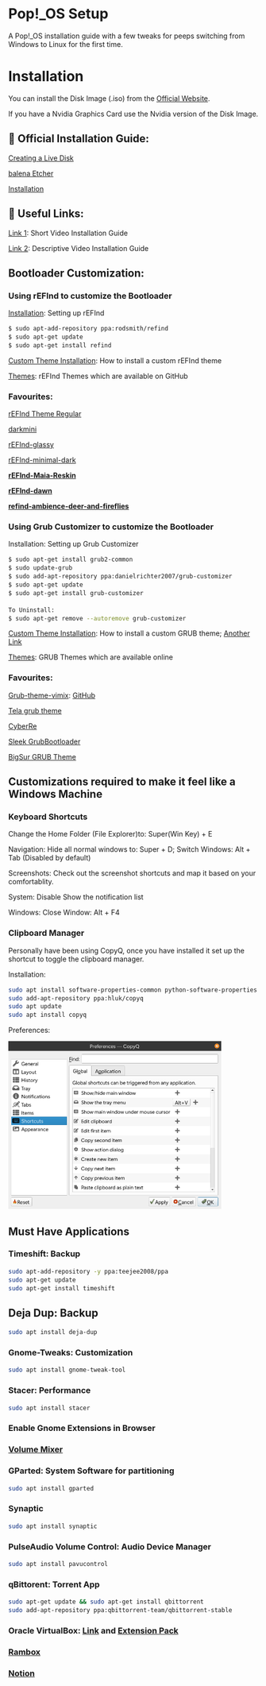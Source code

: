# Pop!_OS Setup
A Pop!_OS  installation guide with a few tweaks for peeps switching from Windows to Linux for the first time.

# Installation

You can install the Disk Image (.iso) from the [Official Website](https://pop.system76.com/).

If you have a Nvidia Graphics Card use the Nvidia version of the Disk Image.

## 📕 Official Installation Guide:

[Creating a Live Disk](https://support.system76.com/articles/live-disk)

[balena Etcher](https://www.balena.io/etcher/) 

[Installation](https://support.system76.com/articles/install-pop)

## 🔗 Useful Links:

[Link 1](https://www.youtube.com/watch?v=EXZ7_DVxztQ): Short Video Installation Guide

[Link 2](https://www.youtube.com/watch?v=3Rcxjx3H9jo): Descriptive Video Installation Guide

## Bootloader Customization:

### Using rEFInd to customize the Bootloader

[Installation](https://www.youtube.com/watch?v=bg0BV5ZJCZU): Setting up rEFInd

```bash
$ sudo apt-add-repository ppa:rodsmith/refind
$ sudo apt-get update
$ sudo apt-get install refind
```

[Custom Theme Installation](https://www.youtube.com/watch?v=g2YYC1f3mnw): How to install a custom rEFInd theme

[Themes](https://github.com/topics/refind-theme): rEFInd Themes which are available on GitHub

### Favourites:

[rEFInd Theme Regular](https://github.com/bobafetthotmail/refind-theme-regular)

[darkmini](https://github.com/LightAir/darkmini)

[rEFInd-glassy](https://github.com/Pr0cella/rEFInd-glassy)

[rEFInd-minimal-dark](https://github.com/PillTime/rEFInd-minimal-dark)

**[rEFInd-Maia-Reskin](https://github.com/Fantailed/Refind-Maia-Reskin)**

**[rEFInd-dawn](https://github.com/ajlende/rEFInd-dawn)**

**[refind-ambience-deer-and-fireflies](https://github.com/jpmvferreira/refind-ambience-deer-and-fireflies)**

### Using Grub Customizer to customize the Bootloader

Installation: Setting up Grub Customizer

```bash
$ sudo apt-get install grub2-common
$ sudo update-grub
$ sudo add-apt-repository ppa:danielrichter2007/grub-customizer
$ sudo apt-get update
$ sudo apt-get install grub-customizer

To Uninstall:
$ sudo apt-get remove --autoremove grub-customizer
```

[Custom Theme Installation](https://www.youtube.com/watch?v=3s7qBJ-H7vw): How to install a custom GRUB theme; [Another Link](https://www.youtube.com/watch?v=BAyzHP1Cqb0)

[Themes](https://github.com/topics/refind-theme): GRUB Themes which are available online

### Favourites:

[Grub-theme-vimix](https://www.gnome-look.org/p/1009236): [GitHub](https://github.com/vinceliuice/grub2-themes)

[Tela grub theme](https://www.gnome-look.org/p/1307852)

[CyberRe](https://www.gnome-look.org/p/1420727)

[Sleek GrubBootloader](https://www.gnome-look.org/p/1414997)

[BigSur GRUB Theme](https://www.gnome-look.org/p/1443844)

## Customizations required to make it feel like a Windows Machine

### Keyboard Shortcuts

Change the Home Folder (File Explorer)to: Super(Win Key) + E

Navigation: Hide all normal windows to: Super + D; Switch Windows: Alt + Tab (Disabled by default)

Screenshots: Check out the screenshot shortcuts and map it based on your comfortablity.

System: Disable Show the notification list 

Windows: Close Window: Alt + F4

### Clipboard Manager

Personally have been using CopyQ, once you have installed it set up the shortcut to toggle the clipboard manager.

Installation:

```bash
sudo apt install software-properties-common python-software-properties
sudo add-apt-repository ppa:hluk/copyq
sudo apt update
sudo apt install copyq
```

Preferences:

<img title="" src="Pop!_OS/CopyQ Preference.png" alt="Untitled" data-align="center" width="429">

## Must Have Applications

### Timeshift: Backup

```bash
sudo apt-add-repository -y ppa:teejee2008/ppa
sudo apt-get update
sudo apt-get install timeshift
```

## Deja Dup: Backup

```bash
sudo apt install deja-dup
```

### Gnome-Tweaks: Customization

```bash
sudo apt install gnome-tweak-tool
```

### Stacer: Performance

```bash
sudo apt install stacer
```

### Enable Gnome Extensions in Browser

### [Volume Mixer](https://extensions.gnome.org/extension/3499/application-volume-mixer/)

### GParted: System Software for partitioning

```bash
sudo apt install gparted
```

### Synaptic

```bash
sudo apt install synaptic
```

### PulseAudio Volume Control: Audio Device Manager

```bash
sudo apt install pavucontrol
```

### qBittorent: Torrent App

```bash
sudo apt-get update && sudo apt-get install qbittorrent
sudo add-apt-repository ppa:qbittorrent-team/qbittorrent-stable
```

### Oracle VirtualBox: [Link](https://download.virtualbox.org/virtualbox/6.1.26/virtualbox-6.1_6.1.26-145957~Ubuntu~eoan_amd64.deb) and [Extension Pack](https://download.virtualbox.org/virtualbox/6.1.26/Oracle_VM_VirtualBox_Extension_Pack-6.1.26.vbox-extpack)

### [Rambox](https://rambox.pro/api/downloadCE?os=linux&filetype=AppImage&arch=x86_64)

### [Notion](https://github.com/davidbailey00/notion-linux/releases/download/v2.0.6-windows/notion-desktop_2.0.6_amd64.deb)
